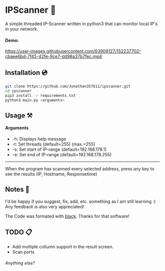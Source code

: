# IPScanner 🔬
A simple threaded IP-Scanner written in python3 that can monitor local IP's in your network.


#### Demo:
https://user-images.githubusercontent.com/63909127/152237702-cbaee6bd-7f45-42fe-9ce7-dd98a37b7fec.mp4

## Installation 💿
```bash
git clone https://github.com/Jonathan357611/ipscanner.git
cd ipscanner
pip3 install -r requirements.txt
python3 main.py <arguments>
```

## Usage ⚒️
#### Arguments
- -h: Displays help message
- -t: Set threads (default=255) (max.=255)
- -s: Set start of IP-range (default=192.168.178.1)
- -e: Set end of IP-range (default=192.168.178.255)

---

When the program has scanned every selected address,
press any key to see the results (IP, Hostname, Responsetime)

## Notes 📝
I'd be happy if you suggest, fix, add, etc. something as I am still learning :)
Any feedback is also very appreciated!

The Code was formated with [black](https://github.com/psf/black). Thanks for that software!

## TODO 📋

- Add multiple collumn support in the result screen.
- Scan ports

###### Anything else?
